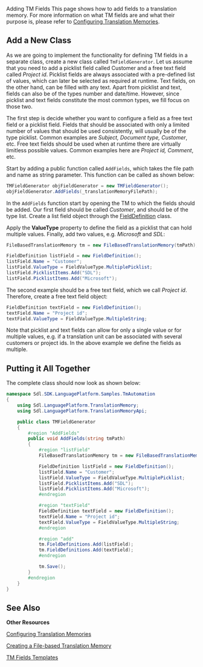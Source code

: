 Adding TM Fields
This page shows how to add fields to a translation memory. For more information on what TM fields are and what their purpose is, please refer to [Configuring Translation Memories](configuring_translation_memories.md).

Add a New Class
--

As we are going to implement the functionality for defining TM fields in a separate class, create a new class called ```TmFieldGenerator```. Let us assume that you need to add a picklist field called Customer and a free text field called *Project id*. Picklist fields are always associated with a pre-defined list of values, which can later be selected as required at runtime. Text fields, on the other hand, can be filled with any text. Apart from picklist and text, fields can also be of the types number and date/time. However, since picklist and text fields constitute the most common types, we fill focus on those two.

The first step is decide whether you want to configure a field as a free text field or a picklist field. Fields that should be associated with only a limited number of values that should be used consistently, will usually be of the type picklist. Common examples are *Subject, Document type, Customer*, etc. Free text fields should be used when at runtime there are virtually limitless possible values. Common examples here are *Project id, Comment*, etc.

Start by adding a public function called ```AddFields```, which takes the file path and name as string parameter. This function can be called as shown below:

```cs
TMFieldGenerator objFieldGenerator = new TMFieldGenerator();
objFieldGenerator.AddFields(_translationMemoryFilePath);
```

In the ```AddFields``` function start by opening the TM to which the fields should be added. Our first field should be called *Customer*, and should be of the type list. Create a list field object through the [FieldDefinition](../../api/translationmemory/Sdl.LanguagePlatform.TranslationMemory.FieldDefinitions.yml) class.

Apply the **ValueType** property to define the field as a picklist that can hold multiple values. Finally, add two values, e.g. *Microsoft* and *SDL*:

```cs
FileBasedTranslationMemory tm = new FileBasedTranslationMemory(tmPath);

FieldDefinition listField = new FieldDefinition();
listField.Name = "Customer";
listField.ValueType = FieldValueType.MultiplePicklist;
listField.PicklistItems.Add("SDL");
listField.PicklistItems.Add("Microsoft");
```

The second example should be a free text field, which we call *Project id*. Therefore, create a free text field object:

```cs
FieldDefinition textField = new FieldDefinition();
textField.Name = "Project id";
textField.ValueType = FieldValueType.MultipleString;
```

Note that picklist and text fields can allow for only a single value or for multiple values, e.g. if a translation unit can be associated with several customers or project ids. In the above example we define the fields as multiple.

Putting it All Together
--

The complete class should now look as shown below:

```cs
namespace Sdl.SDK.LanguagePlatform.Samples.TmAutomation
{
    using Sdl.LanguagePlatform.TranslationMemory;
    using Sdl.LanguagePlatform.TranslationMemoryApi;

    public class TMFieldGenerator
    {
        #region "AddFields"
        public void AddFields(string tmPath)
        {
            #region "listField"
            FileBasedTranslationMemory tm = new FileBasedTranslationMemory(tmPath);

            FieldDefinition listField = new FieldDefinition();
            listField.Name = "Customer";
            listField.ValueType = FieldValueType.MultiplePicklist;
            listField.PicklistItems.Add("SDL");
            listField.PicklistItems.Add("Microsoft");
            #endregion

            #region "textField"
            FieldDefinition textField = new FieldDefinition();
            textField.Name = "Project id";
            textField.ValueType = FieldValueType.MultipleString;
            #endregion

            #region "add"
            tm.FieldDefinitions.Add(listField);
            tm.FieldDefinitions.Add(textField);
            #endregion

            tm.Save();
        }
        #endregion
    }
}
```

See Also
--

**Other Resources**

[Configuring Translation Memories](configuring_translation_memories.md)

[Creating a File-based Translation Memory](creating_a_file_based_translation_memory.md)

[TM Fields Templates](tm_fields_templates.md)


